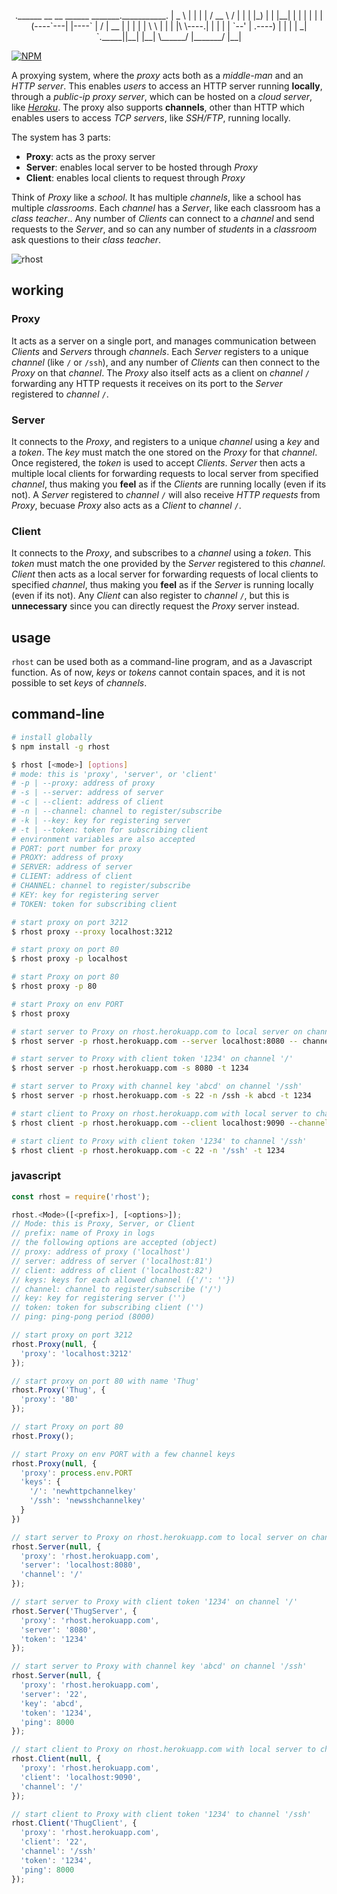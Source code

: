 <p align="center">
.______       __    __    ______        _______.___________.
|   _  \     |  |  |  |  /  __  \      /       |           |
|  |_)  |    |  |__|  | |  |  |  |    |   (----`---|  |----`
|      /     |   __   | |  |  |  |     \   \       |  |     
|  |\  \----.|  |  |  | |  `--'  | .----)   |      |  |     
| _| `._____||__|  |__|  \______/  |_______/       |__|     
</p>

[![NPM](https://nodei.co/npm/rhost.png)](https://nodei.co/npm/rhost/)

A proxying system, where the *proxy* acts both as a *middle-man* and an
*HTTP server*. This enables *users* to access an HTTP server running
**locally**, through a *public-ip proxy server*, which can be hosted on a
*cloud server*, like *[Heroku]*. The proxy also supports **channels**, other
than HTTP which enables users to access *TCP servers*, like *SSH/FTP*,
running locally.

The system has 3 parts:
- **Proxy**: acts as the proxy server
- **Server**: enables local server to be hosted through *Proxy*
- **Client**: enables local clients to request through *Proxy*

Think of *Proxy* like a *school*. It has multiple *channels*, like a school has
multiple *classrooms*. Each *channel* has a *Server*, like each classroom has a
*class teacher*.. Any number of *Clients* can connect to a *channel* and send
requests to the *Server*, and so can any number of *students* in a *classroom*
ask questions to their *class teacher*.

![rhost](http://oi63.tinypic.com/2uqm5bl.jpg)


## working

### Proxy

It acts as a server on a single port, and manages communication between
*Clients* and *Servers* through *channels*. Each *Server* registers to a unique
*channel* (like `/` or `/ssh`), and any number of *Clients* can then connect to
the *Proxy* on that *channel*. The *Proxy* also itself acts as a client on
*channel* `/` forwarding any HTTP requests it receives on its port to the
*Server* registered to *channel* `/`.

### Server

It connects to the *Proxy*, and registers to a unique *channel* using a *key*
and a *token*. The *key* must match the one stored on the *Proxy* for that
*channel*. Once registered, the *token* is used to accept *Clients*. *Server*
then acts a multiple local clients for forwarding requests to local server from
specified *channel*, thus making you **feel** as if the *Clients* are running
locally (even if its not). A *Server* registered to *channel* `/` will also
receive *HTTP requests* from *Proxy*, becuase *Proxy* also acts as a *Client*
to *channel* `/`.

### Client

It connects to the *Proxy*, and subscribes to a *channel* using a *token*. This
*token* must match the one provided by the *Server* registered to this
*channel*. *Client* then acts as a local server for forwarding requests of
local clients to specified *channel*, thus making you **feel** as if the
*Server* is running locally (even if its not). Any *Client* can also register
to *channel* `/`, but this is **unnecessary** since you can directly request
the *Proxy* server instead.


## usage

`rhost` can be used both as a command-line program, and as a Javascript
function. As of now, *keys* or *tokens* cannot contain spaces, and it
is not possible to set *keys* of *channels*.

## command-line

```bash
# install globally
$ npm install -g rhost
```

```bash
$ rhost [<mode>] [options]
# mode: this is 'proxy', 'server', or 'client'
# -p | --proxy: address of proxy
# -s | --server: address of server
# -c | --client: address of client
# -n | --channel: channel to register/subscribe
# -k | --key: key for registering server
# -t | --token: token for subscribing client
# environment variables are also accepted
# PORT: port number for proxy
# PROXY: address of proxy
# SERVER: address of server
# CLIENT: address of client
# CHANNEL: channel to register/subscribe
# KEY: key for registering server
# TOKEN: token for subscribing client
```

```bash
# start proxy on port 3212
$ rhost proxy --proxy localhost:3212

# start proxy on port 80
$ rhost proxy -p localhost

# start Proxy on port 80
$ rhost proxy -p 80

# start Proxy on env PORT
$ rhost proxy
```

```bash
# start server to Proxy on rhost.herokuapp.com to local server on channel '/'
$ rhost server -p rhost.herokuapp.com --server localhost:8080 -- channel /

# start server to Proxy with client token '1234' on channel '/'
$ rhost server -p rhost.herokuapp.com -s 8080 -t 1234

# start server to Proxy with channel key 'abcd' on channel '/ssh'
$ rhost server -p rhost.herokuapp.com -s 22 -n /ssh -k abcd -t 1234
```

```bash
# start client to Proxy on rhost.herokuapp.com with local server to channel '/'
$ rhost client -p rhost.herokuapp.com --client localhost:9090 --channel '/'

# start client to Proxy with client token '1234' to channel '/ssh'
$ rhost client -p rhost.herokuapp.com -c 22 -n '/ssh' -t 1234
```

### javascript

```javascript
const rhost = require('rhost');

rhost.<Mode>([<prefix>], [<options>]);
// Mode: this is Proxy, Server, or Client
// prefix: name of Proxy in logs
// the following options are accepted (object)
// proxy: address of proxy ('localhost')
// server: address of server ('localhost:81')
// client: address of client ('localhost:82')
// keys: keys for each allowed channel ({'/': ''})
// channel: channel to register/subscribe ('/')
// key: key for registering server ('')
// token: token for subscribing client ('')
// ping: ping-pong period (8000)
```

```javascript
// start proxy on port 3212
rhost.Proxy(null, {
  'proxy': 'localhost:3212'
});

// start proxy on port 80 with name 'Thug'
rhost.Proxy('Thug', {
  'proxy': '80'
});

// start Proxy on port 80
rhost.Proxy();

// start Proxy on env PORT with a few channel keys
rhost.Proxy(null, {
  'proxy': process.env.PORT
  'keys': {
    '/': 'newhttpchannelkey'
    '/ssh': 'newsshchannelkey'
  }
})
```

```javascript
// start server to Proxy on rhost.herokuapp.com to local server on channel '/'
rhost.Server(null, {
  'proxy': 'rhost.herokuapp.com',
  'server': 'localhost:8080',
  'channel': '/'
});

// start server to Proxy with client token '1234' on channel '/'
rhost.Server('ThugServer', {
  'proxy': 'rhost.herokuapp.com',
  'server': '8080',
  'token': '1234'
});

// start server to Proxy with channel key 'abcd' on channel '/ssh'
rhost.Server(null, {
  'proxy': 'rhost.herokuapp.com',
  'server': '22',
  'key': 'abcd',
  'token': '1234',
  'ping': 8000
});
```

```javascript
// start client to Proxy on rhost.herokuapp.com with local server to channel '/'
rhost.Client(null, {
  'proxy': 'rhost.herokuapp.com',
  'client': 'localhost:9090',
  'channel': '/'
});

// start client to Proxy with client token '1234' to channel '/ssh'
rhost.Client('ThugClient', {
  'proxy': 'rhost.herokuapp.com',
  'client': '22',
  'channel': '/ssh'
  'token': '1234',
  'ping': 8000
});
```

[Heroku]: http://www.heroku.com
